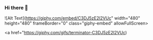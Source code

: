 ### Hi there 👋
![Alt Text](https://giphy.com/embed/C3DJ5zE2l2VUc" width="480" height="480" frameBorder="0" class="giphy-embed" allowFullScreen></iframe><p><a href="https://giphy.com/gifs/terminator-C3DJ5zE2l2VUc)
<!--
**HarshAcharya07/HarshAcharya07** is a ✨ _special_ ✨ repository because its `README.md` (this file) appears on your GitHub profile.

Here are some ideas to get you started:

- 🔭 I’m currently working on ...
- 🌱 I’m currently learning ...
- 👯 I’m looking to collaborate on ...
- 🤔 I’m looking for help with ...
- 💬 Ask me about ...
- 📫 How to reach me: ...
- 😄 Pronouns: ...
- ⚡ Fun fact: ...
-->
